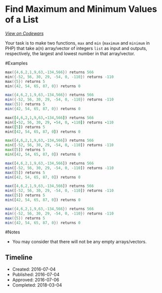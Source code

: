 # Find Maximum and Minimum Values of a List
[*View on Codewars*](https://www.codewars.com/kata/find-maximum-and-minimum-values-of-a-list)

Your task is to make two functions, ```max``` and ```min``` (`maximum` and `minimum` in PHP) that take a(n) array/vector of integers ```list``` as input and outputs, respectively, the largest and lowest number in that array/vector.

#Examples
```cpp
max({4,6,2,1,9,63,-134,566}) returns 566
min({-52, 56, 30, 29, -54, 0, -110}) returns -110
max({5}) returns 5
min({42, 54, 65, 87, 0}) returns 0
```
```csharp
max({4,6,2,1,9,63,-134,566}) returns 566
min({-52, 56, 30, 29, -54, 0, -110}) returns -110
max({5}) returns 5
min({42, 54, 65, 87, 0}) returns 0
```
```ruby
max([4,6,2,1,9,63,-134,566]) returns 566
min([-52, 56, 30, 29, -54, 0, -110]) returns -110
max([5]) returns 5
min([42, 54, 65, 87, 0]) returns 0
```
```python
max([4,6,2,1,9,63,-134,566]) returns 566
min([-52, 56, 30, 29, -54, 0, -110]) returns -110
max([5]) returns 5
min([42, 54, 65, 87, 0]) returns 0
```
```javascript
max([4,6,2,1,9,63,-134,566]) returns 566
min([-52, 56, 30, 29, -54, 0, -110]) returns -110
max([5]) returns 5
min([42, 54, 65, 87, 0]) returns 0
```
```typescript
max([4,6,2,1,9,63,-134,566]) returns 566
min([-52, 56, 30, 29, -54, 0, -110]) returns -110
max([5]) returns 5
min([42, 54, 65, 87, 0]) returns 0
```
```java
max({4,6,2,1,9,63,-134,566}) returns 566
min({-52, 56, 30, 29, -54, 0, -110}) returns -110
max({5}) returns 5
min({42, 54, 65, 87, 0}) returns 0
```

#Notes
- You may consider that there will not be any empty arrays/vectors.

## Timeline
- Created: 2016-07-04
- Published: 2016-07-04
- Approved: 2016-07-06
- Completed: 2018-03-04